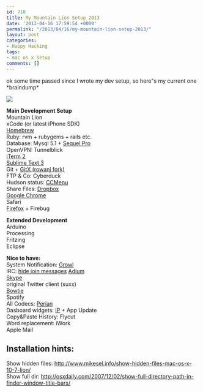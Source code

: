 ```yaml
---
id: 710
title: My Mountain Lion Setup 2013
date: '2013-04-16 17:59:54 +0000'
permalink: "/2013/04/16/my-mountain-lion-setup-2013/"
layout: post
categories:
- Happy Hacking
tags:
- mac os x setup
comments: []
---
```

ok some time passed since I wrote my dev setup, so here"s my current one \*braindump\*

![](http://www.rngtng.com/files/2010/04/mac_os_x.jpg)

**Main Development Setup**  
Mountain Lion  
xCode (or latest iPhone SDK)  
[Homebrew](http://mxcl.github.com/homebrew/)  
Ruby: rvm + rubygems + rails etc.  
Database: Mysql 5.1 + [Sequel Pro](http://www.sequelpro.com/)  
OpenVPN: Tunnelblick  
[iTerm 2](http://www.iterm2.com/)  
[Sublime Text 3](http://www.sublimetext.com/3)  
Git + [GitX (rowanj fork)](http://rowanj.github.io/gitx/)  
FTP & Co: Cyberduck  
Hudson status: [CCMenu](http://ccmenu.sourceforge.net/)  
Share Files: [Dropbox](http://www.dropbox.com/referrals/NTEzNjgzMzk)  
[Google Chrome](http://www.google.com/chrome)  
Safari  
[Firefox](http://www.mozilla-europe.org/en/firefox/) + Firebug

**Extended Development**  
Arduino  
Processing  
Fritzing  
Eclipse

**Nice to have:**  
System Notification: [Growl](http://growl.info/)  
IRC: [hide join messages](http://clintecker.com/disable-irc-msgs.html) [Adium](http://adium.im/)  
[Skype](http://www.skype.com/)  
original Twitter client (suxx)  
[Bowtie](http://bowtieapp.com/)  
Spotify  
All Codecs: [Perian](http://www.perian.org/)  
Dasboard widgets: [IP](http://www.apple.com/downloads/dashboard/networking_security/ipwidget.html) + App Update  
Copy&Paste History: Flycut  
Word replacement: iWork  
Apple Mail

## Installation hints:  
Show hidden files: <http://www.mikesel.info/show-hidden-files-mac-os-x-10-7-lion/>  
Show full dir: <http://osxdaily.com/2007/12/02/show-full-directory-path-in-finder-window-title-bars/>